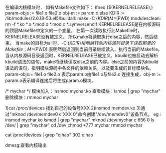 在编译内核模块时，
如有Makefile文件如下：
ifneq ($(KERNELRELEASE),)
param-objs := file1.o file2.o
obj-m := param.o
else
KDIR := /lib/modules/2.6.18-53.el5/buildall:
make -C $(KDIR) M=$(PWD) modulesclean:
rm -f *.ko *.o *.mod.o *.mod.c *.symversendif
KERNELRELEASE是在内核源码的顶层Makefile中定义的一个变量，
在第一次读取执行此Makefile时，KERNELRELEASE没有被定义，
所以make将读取执行else之后的内容，然后结束。
当make的目标为all时，-C $(KDIR)指明跳转到内核源码目录下读取那里的Makefile；M=$(PWD)
表明然后返回到当前目录继续读入、执行当前的Makefile。
当从内核源码目录返回时，KERNELRELEASE已被定义，kbuild也被启动去解析kbuild语法的语句，make将继续读取else之前的内容。else之前的内容为kbuild语法的语句，指明模块源码中各文件的依赖关系，以及要生成的目标模块名。
param-objs:= file1.o file2.o 表示param.o由file1.o与file2.o 连接生成，obj-m := param.o表示编译连接后将生成param.o模块。


/* mychar */
模块加入：insmod mychar.ko
查看模块：lsmod | grep "mychar"
删除模块：rmmod mychar

1)cat /proc/devices 找到自己的设备号XXX
2)insmod memdev.ko
3)通过"mknod /dev/memdev0 c XXX 0"命令创建"/dev/memdev0"设备节点。
eg :
insmod mychar.ko
lsmod | grep "mychar"
mknod /dev/mychar c 666 0
ls /dev/ | grep "mychar"
cd /dev
chmod +777 mychar
rmmod mychar


cat /proc/devices  | grep "qihao"
302 qihao

dmesg:查看内核输出
